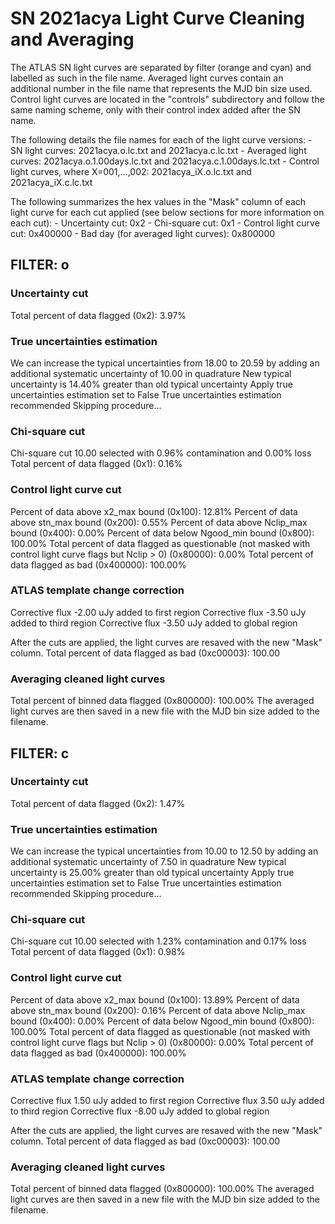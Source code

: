 # SN 2021acya Light Curve Cleaning and Averaging

The ATLAS SN light curves are separated by filter (orange and cyan) and labelled as such in the file name. Averaged light curves contain an additional number in the file name that represents the MJD bin size used. Control light curves are located in the "controls" subdirectory and follow the same naming scheme, only with their control index added after the SN name.

The following details the file names for each of the light curve versions:
	- SN light curves: 2021acya.o.lc.txt and 2021acya.c.lc.txt
	- Averaged light curves: 2021acya.o.1.00days.lc.txt and 2021acya.c.1.00days.lc.txt
	- Control light curves, where X=001,...,002: 2021acya_iX.o.lc.txt and 2021acya_iX.c.lc.txt

The following summarizes the hex values in the "Mask" column of each light curve for each cut applied (see below sections for more information on each cut): 
	- Uncertainty cut: 0x2
	- Chi-square cut: 0x1
	- Control light curve cut: 0x400000
	- Bad day (for averaged light curves): 0x800000

## FILTER: o

### Uncertainty cut
Total percent of data flagged (0x2): 3.97%

### True uncertainties estimation
We can increase the typical uncertainties from 18.00 to 20.59 by adding an additional systematic uncertainty of 10.00 in quadrature
New typical uncertainty is 14.40% greater than old typical uncertainty
Apply true uncertainties estimation set to False
True uncertainties estimation recommended
Skipping procedure...

### Chi-square cut
Chi-square cut 10.00 selected with 0.96% contamination and 0.00% loss
Total percent of data flagged (0x1): 0.16%

### Control light curve cut
Percent of data above x2_max bound (0x100): 12.81%
Percent of data above stn_max bound (0x200): 0.55%
Percent of data above Nclip_max bound (0x400): 0.00%
Percent of data below Ngood_min bound (0x800): 100.00%
Total percent of data flagged as questionable (not masked with control light curve flags but Nclip > 0) (0x80000): 0.00%
Total percent of data flagged as bad (0x400000): 100.00%

### ATLAS template change correction
Corrective flux -2.00 uJy added to first region
Corrective flux -3.50 uJy added to third region
Corrective flux -3.50 uJy added to global region

After the cuts are applied, the light curves are resaved with the new "Mask" column.
Total percent of data flagged as bad (0xc00003): 100.00

### Averaging cleaned light curves
Total percent of binned data flagged (0x800000): 100.00%
The averaged light curves are then saved in a new file with the MJD bin size added to the filename.

## FILTER: c

### Uncertainty cut
Total percent of data flagged (0x2): 1.47%

### True uncertainties estimation
We can increase the typical uncertainties from 10.00 to 12.50 by adding an additional systematic uncertainty of 7.50 in quadrature
New typical uncertainty is 25.00% greater than old typical uncertainty
Apply true uncertainties estimation set to False
True uncertainties estimation recommended
Skipping procedure...

### Chi-square cut
Chi-square cut 10.00 selected with 1.23% contamination and 0.17% loss
Total percent of data flagged (0x1): 0.98%

### Control light curve cut
Percent of data above x2_max bound (0x100): 13.89%
Percent of data above stn_max bound (0x200): 0.16%
Percent of data above Nclip_max bound (0x400): 0.00%
Percent of data below Ngood_min bound (0x800): 100.00%
Total percent of data flagged as questionable (not masked with control light curve flags but Nclip > 0) (0x80000): 0.00%
Total percent of data flagged as bad (0x400000): 100.00%

### ATLAS template change correction
Corrective flux 1.50 uJy added to first region
Corrective flux 3.50 uJy added to third region
Corrective flux -8.00 uJy added to global region

After the cuts are applied, the light curves are resaved with the new "Mask" column.
Total percent of data flagged as bad (0xc00003): 100.00

### Averaging cleaned light curves
Total percent of binned data flagged (0x800000): 100.00%
The averaged light curves are then saved in a new file with the MJD bin size added to the filename.